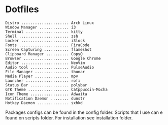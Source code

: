 # Dotfiles

```
Distro ..................... Arch Linux
Window Manager ............. i3
Terminal ................... kitty
Shell ...................... zsh
Locker ..................... i3lock
Fonts ...................... FiraCode
Screen Capturing ........... flameshot
Clipboard Manager .......... CopyQ
Browser .................... Google Chrome
Editor ..................... NeoVim
Audio tool ................. PulseAudio
File Manager ............... thunar
Media Player ............... mpv
Launcher ................... rofi
Status Bar ................. polybar
GTK Theme .................. Catppuccin-Mocha
Icon Theme ................. Adwaita
Notification Daemon ........ dunstr
Hotkey Daemon .............. sxhkd
```

Packages configs can be found in the config folder.
Scripts that I use can e found on scripts folder.
For installation see installation folder.
    
